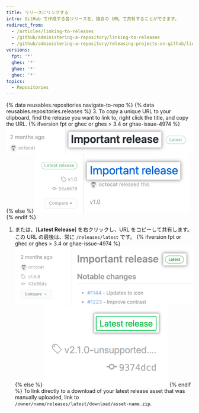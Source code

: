 ```yaml
---
title: リリースにリンクする
intro: GitHub で作成する各リリースを、独自の URL で共有することができます。
redirect_from:
  - /articles/linking-to-releases
  - /github/administering-a-repository/linking-to-releases
  - /github/administering-a-repository/releasing-projects-on-github/linking-to-releases
versions:
  fpt: '*'
  ghes: '*'
  ghae: '*'
  ghec: '*'
topics:
  - Repositories
---
```


{% data reusables.repositories.navigate-to-repo %}
{% data reusables.repositories.releases %}
3. To copy a unique URL to your clipboard, find the release you want to link to, right click the title, and copy the URL.
{% ifversion fpt or ghec or ghes > 3.4 or ghae-issue-4974 %}
  ![Release title](/assets/images/help/releases/release-title.png)
{% else %}
  ![Release title](/assets/images/help/releases/release-title-old.png)
{% endif %}
1. または、[**Latest Release**] を右クリックし、URL をコピーして共有します。 この URL の最後は、常に `/releases/latest` です。
   {% ifversion fpt or ghec or ghes > 3.4 or ghae-issue-4974 %}
   ![リリースタグの比較メニュー](/assets/images/help/releases/refreshed-release-latest.png)
   {% else %}
   ![[Latest release] タグ](/assets/images/help/releases/release_latest_release_tag.png)
   {% endif %}
To link directly to a download of your latest release asset that was manually uploaded, link to `/owner/name/releases/latest/download/asset-name.zip`.
